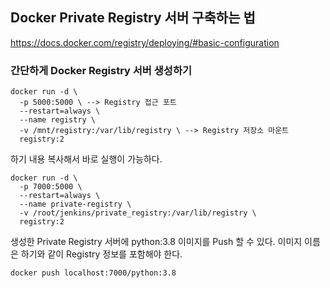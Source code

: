 ## Docker Private Registry 서버 구축하는 법
https://docs.docker.com/registry/deploying/#basic-configuration
### 간단하게 Docker Registry 서버 생성하기
```text
docker run -d \
  -p 5000:5000 \ --> Registry 접근 포트
  --restart=always \
  --name registry \
  -v /mnt/registry:/var/lib/registry \ --> Registry 저장소 마운트
  registry:2
```
하기 내용 복사해서 바로 실행이 가능하다.
```shell
docker run -d \
  -p 7000:5000 \
  --restart=always \
  --name private-registry \
  -v /root/jenkins/private_registry:/var/lib/registry \
  registry:2
```
생성한 Private Registry 서버에 python:3.8 이미지를 Push 할 수 있다. 이미지 이름은 하기와 같이 Registry 정보를 포함해야
한다.
```shell
docker push localhost:7000/python:3.8
```
